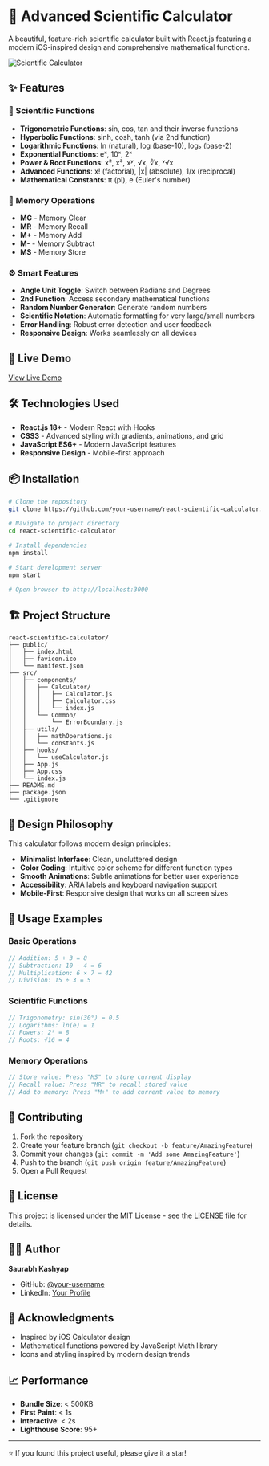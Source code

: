 # 🧮 Advanced Scientific Calculator

A beautiful, feature-rich scientific calculator built with React.js featuring a modern iOS-inspired design and comprehensive mathematical functions.

![Scientific Calculator](./public/calculator-preview.png)

## ✨ Features

### 🔬 Scientific Functions
- **Trigonometric Functions**: sin, cos, tan and their inverse functions
- **Hyperbolic Functions**: sinh, cosh, tanh (via 2nd function)
- **Logarithmic Functions**: ln (natural), log (base-10), log₂ (base-2)
- **Exponential Functions**: eˣ, 10ˣ, 2ˣ
- **Power & Root Functions**: x², x³, xʸ, √x, ∛x, ʸ√x
- **Advanced Functions**: x! (factorial), |x| (absolute), 1/x (reciprocal)
- **Mathematical Constants**: π (pi), e (Euler's number)

### 💾 Memory Operations
- **MC** - Memory Clear
- **MR** - Memory Recall
- **M+** - Memory Add
- **M-** - Memory Subtract
- **MS** - Memory Store

### ⚙️ Smart Features
- **Angle Unit Toggle**: Switch between Radians and Degrees
- **2nd Function**: Access secondary mathematical functions
- **Random Number Generator**: Generate random numbers
- **Scientific Notation**: Automatic formatting for very large/small numbers
- **Error Handling**: Robust error detection and user feedback
- **Responsive Design**: Works seamlessly on all devices

## 🚀 Live Demo

[View Live Demo](https://your-username.github.io/react-scientific-calculator)

## 🛠️ Technologies Used

- **React.js 18+** - Modern React with Hooks
- **CSS3** - Advanced styling with gradients, animations, and grid
- **JavaScript ES6+** - Modern JavaScript features
- **Responsive Design** - Mobile-first approach

## 📦 Installation

```bash
# Clone the repository
git clone https://github.com/your-username/react-scientific-calculator.git

# Navigate to project directory
cd react-scientific-calculator

# Install dependencies
npm install

# Start development server
npm start

# Open browser to http://localhost:3000
```

## 🏗️ Project Structure

```
react-scientific-calculator/
├── public/
│   ├── index.html
│   ├── favicon.ico
│   └── manifest.json
├── src/
│   ├── components/
│   │   ├── Calculator/
│   │   │   ├── Calculator.js
│   │   │   ├── Calculator.css
│   │   │   └── index.js
│   │   └── Common/
│   │       └── ErrorBoundary.js
│   ├── utils/
│   │   ├── mathOperations.js
│   │   └── constants.js
│   ├── hooks/
│   │   └── useCalculator.js
│   ├── App.js
│   ├── App.css
│   └── index.js
├── README.md
├── package.json
└── .gitignore
```

## 🎨 Design Philosophy

This calculator follows modern design principles:
- **Minimalist Interface**: Clean, uncluttered design
- **Color Coding**: Intuitive color scheme for different function types
- **Smooth Animations**: Subtle animations for better user experience
- **Accessibility**: ARIA labels and keyboard navigation support
- **Mobile-First**: Responsive design that works on all screen sizes

## 🧪 Usage Examples

### Basic Operations
```javascript
// Addition: 5 + 3 = 8
// Subtraction: 10 - 4 = 6
// Multiplication: 6 × 7 = 42
// Division: 15 ÷ 3 = 5
```

### Scientific Functions
```javascript
// Trigonometry: sin(30°) = 0.5
// Logarithms: ln(e) = 1
// Powers: 2³ = 8
// Roots: √16 = 4
```

### Memory Operations
```javascript
// Store value: Press "MS" to store current display
// Recall value: Press "MR" to recall stored value
// Add to memory: Press "M+" to add current value to memory
```

## 🤝 Contributing

1. Fork the repository
2. Create your feature branch (`git checkout -b feature/AmazingFeature`)
3. Commit your changes (`git commit -m 'Add some AmazingFeature'`)
4. Push to the branch (`git push origin feature/AmazingFeature`)
5. Open a Pull Request

## 📄 License

This project is licensed under the MIT License - see the [LICENSE](LICENSE) file for details.

## 👨‍💻 Author

**Saurabh Kashyap**
- GitHub: [@your-username](https://github.com/your-username)
- LinkedIn: [Your Profile](https://linkedin.com/in/your-profile)

## 🙏 Acknowledgments

- Inspired by iOS Calculator design
- Mathematical functions powered by JavaScript Math library
- Icons and styling inspired by modern design trends

## 📈 Performance

- **Bundle Size**: < 500KB
- **First Paint**: < 1s
- **Interactive**: < 2s
- **Lighthouse Score**: 95+

---

⭐ If you found this project useful, please give it a star!
